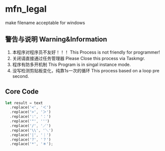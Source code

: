 # mfn_legal
make filename acceptable for windows

## 警告与说明 Warning&Information
1. 本程序对程序员不友好！！！    This Process is not friendly for programmer!
2. 关闭请直接通过任务管理器      Please Close this process via Taskmgr.
3. 程序有防多开机制              This Program is in singal instance mode.
4. 没写检测剪贴板变化，纯靠1s一次的循环    This process based on a loop pre second.

## Core Code
```rust
let result = text
  .replace('<', '＜')
  .replace('>', '＞')
  .replace(':', '：')
  .replace('"', ''')
  .replace('/', '／')
  .replace('\\', '＼')
  .replace('|', '｜')
  .replace('?', '？')
  .replace('*', '＊');
```
